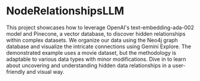 # NodeRelationshipsLLM
This project showcases how to leverage OpenAI's text-embedding-ada-002 model and Pinecone, a vector database, to discover hidden relationships within complex datasets. We organize our data using the Neo4j graph database and visualize the intricate connections using Gemini Explore. The demonstrated example uses a movie dataset, but the methodology is adaptable to various data types with minor modifications. Dive in to learn about uncovering and understanding hidden data relationships in a user-friendly and visual way.


